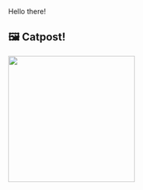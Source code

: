 Hello there!



## 🖼️ Catpost!

<sub>
    <img src="https://cdn2.thecatapi.com/images/z4EPnV-EO.png" height="256">
</sub>

